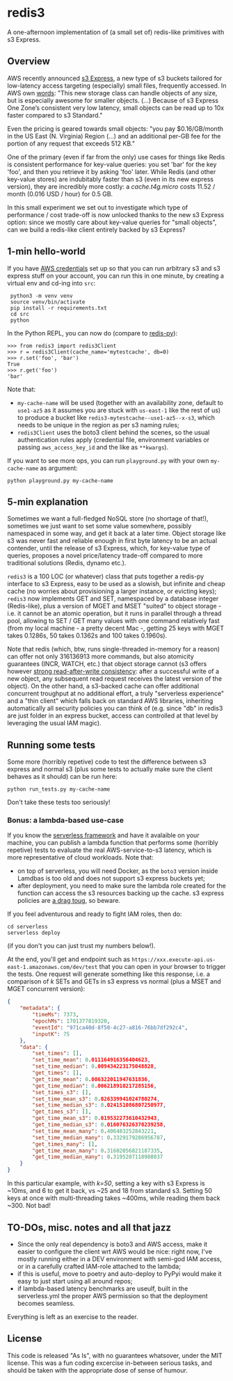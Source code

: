 # redis3

A one-afternoon implementation of (a small set of) redis-like primitives with s3 Express.

## Overview

AWS recently announced [s3 Express](https://aws.amazon.com/it/s3/storage-classes/express-one-zone/), a new type of s3 buckets tailored for low-latency access targeting (especially) small files, frequently accessed. In AWS own [words](https://aws.amazon.com/it/blogs/aws/new-amazon-s3-express-one-zone-high-performance-storage-class/): "This new storage class can handle objects of any size, but is especially awesome for smaller objects. (...) Because of s3 Express One Zone’s consistent very low latency, small objects can be read up to 10x faster compared to s3 Standard."

Even the pricing is geared towards small objects: "you pay $0.16/GB/month in the US East (N. Virginia) Region (...) and an additional per-GB fee for the portion of any request that exceeds 512 KB."

One of the primary (even if far from the only) use cases for things like Redis is consistent performance for key-value queries: you set 'bar' for the key 'foo', and then you retrieve it by asking 'foo' later. While Redis (and other key-value stores) are indubitably faster than s3 (even in its new express version), they are incredibly more costly: a _cache.t4g.micro_ costs 11.52 / month (0.016 USD / hour) for 0.5 GB.

In this small experiment we set out to investigate which type of performance / cost trade-off is now unlocked thanks to the new s3 Express option: since we mostly care about key-value queries for "small objects", can we build a redis-like client entirely backed by s3 Express?

## 1-min hello-world

If you have [AWS credentials](https://docs.aws.amazon.com/cli/latest/userguide/cli-configure-files.html) set up so that you can run arbitrary s3 and s3 express stuff on your account, you can run this in one minute, by creating a virtual env and cd-ing into `src`:  

```shell
 python3 -m venv venv
 source venv/bin/activate
 pip install -r requirements.txt
 cd src
 python
```

In the Python REPL, you can now do (compare to [redis-py](https://github.com/redis/redis-py)):

```shell
>>> from redis3 import redis3Client
>>> r = redis3Client(cache_name='mytestcache', db=0)
>>> r.set('foo', 'bar')
True
>>> r.get('foo')
'bar'
```

Note that:

* `my-cache-name` will be used (together with an availability zone, default to `use1-az5` as it assumes you are stuck with `us-east-1` like the rest of us) to produce a bucket like `redis3-mytestcache--use1-az5--x-s3`, which needs to be unique in the region as per s3 naming rules;
* `redis3Client` uses the boto3 client behind the scenes, so the usual authentication rules apply (credential file, environment variables or passing `aws_access_key_id` and the like as `**kwargs`).

If you want to see more ops, you can run `playground.py` with your own `my-cache-name` as argument:

```shell
python playground.py my-cache-name
```

## 5-min explanation

Sometimes we want a full-fledged NoSQL store (no shortage of that!), sometimes we just want to set some value somewhere, possibly namespaced in some way, and get it back at a later time. Object storage like s3 was never fast and reliable enough in first byte latency to be an actual contender, until the release of s3 Express, which, for key-value type of queries, proposes a novel price/latency trade-off compared to more traditional solutions (Redis, dynamo etc.).

`redis3` is a 100 LOC (or whatever) class that puts together a redis-py interface to s3 Express, easy to be used as a slowish, but infinite and cheap cache (no worries about provisioning a larger instance, or evicting keys); `redis3` now implements GET and SET, namespaced by a database integer (Redis-like), plus a version of MGET and MSET "suited" to object storage - i.e. it cannot be an atomic operation, but it runs in parallel through a thread pool, allowing to SET / GET many values with one command relatively fast (from my local machine - a pretty decent Mac -, getting 25 keys with MGET takes 0.1286s, 50 takes 0.1362s and 100 takes 0.1960s).

Note that redis (which, btw, runs single-threaded in-memory for a reason) can offer not only 316136913 more commands, but also atomicity guarantees (INCR, WATCH, etc.) that object storage cannot (s3 offers however [strong read-after-write consistency](https://aws.amazon.com/it/s3/consistency/): after a successful write of a new object, any subsequent read request receives the latest version of the object). On the other hand, a s3-backed cache can offer additional concurrent troughput at no additional effort, a truly "serverless experience" and a "thin client" which falls back on standard AWS libraries, inheriting automatically all security policies you can think of (e.g. since "db" in redis3 are just folder in an express bucket, access can controlled at that level by leveraging the usual IAM magic).

## Running some tests

Some more (horribly repetive) code to test the difference between s3 express and normal s3 (plus some tests to actually make sure the client behaves as it should) can be run here:

```shell
python run_tests.py my-cache-name
```

Don't take these tests too seriously!

### Bonus: a lambda-based use-case

If you know the [serverless framework](https://www.serverless.com/framework/) and have it avalaible on your machine, you can publish a lambda function that performs some (horribly repetive) tests to evaluate the real AWS-service-to-s3 latency, which is more representative of cloud workloads. Note that:

* on top of serverless, you will need Docker, as the `boto3` version inside Lamdbas is too old and does not support s3 express buckets yet;
* after deployment, you need to make sure the lambda role created for the function can access the s3 resources backing up the cache. s3 express policies are [a drag toug](https://docs.aws.amazon.com/AmazonS3/latest/userguide/s3-express-security-iam-identity-policies.html), so beware.

If you feel adventurous and ready to fight IAM roles, then do:

```shell
cd serverless
serverless deploy
```

(if you don't you can just trust my numbers below!).

At the end, you'll get and endpoint such as `https://xxx.execute-api.us-east-1.amazonaws.com/dev/test` that you can open in your browser to trigger the tests. One request will generate something like this response, i.e. a comparison of _k_ SETs and GETs in s3 express vs normal (plus a MSET and MGET concurrent version):

```json
{
    "metadata": {
        "timeMs": 7373,
        "epochMs": 1701377819320,
        "eventId": "971ca40d-8f50-4c27-a816-76bb7df292c4",
        "inputK": 75
    },
    "data": {
        "set_times": [],
        "set_time_mean": 0.011164916356404623,
        "set_time_median": 0.009434223175048828,
        "get_times": [],
        "get_time_mean": 0.006322011947631836,
        "get_time_median": 0.006218910217285156,
        "set_times_s3": [],
        "set_time_mean_s3": 0.026339941024780274,
        "set_time_median_s3": 0.024151086807250977,
        "get_times_s3": [],
        "get_time_mean_s3": 0.019532273610432943,
        "get_time_median_s3": 0.016076326370239258,
        "set_time_mean_many": 0.406483252843221,
        "set_time_median_many": 0.3329179286956787,
        "get_times_many": [],
        "get_time_mean_many": 0.31602056821187335,
        "get_time_median_many": 0.3195207118988037
    }
}
```

In this particular example, with _k=50_, setting a key with s3 Express is ~10ms, and 6 to get it back, vs ~25 and 18 from standard s3. Setting 50 keys at once with multi-threading takes ~400ms, while reading them back ~300. Not bad!

## TO-DOs, misc. notes and all that jazz

* Since the only real dependency is boto3 and AWS access, make it easier to configure the client wrt AWS would be nice: right now, I've mostly running either in a DEV environment with semi-god IAM access, or in a carefully crafted IAM-role attached to the lambda;
* if this is useful, move to poetry and auto-deploy to PyPyi would make it easy to just start using all around repos;
* if lambda-based latency benchmarks are useulf, built in the serverless.yml the proper AWS permission so that the deployment becomes seamless.

Everything is left as an exercise to the reader.

## License

This code is released "As Is", with no guarantees whatsover, under the MIT license. This was a fun coding excercise in-between serious tasks, and should be taken with the appropriate dose of sense of humour.
